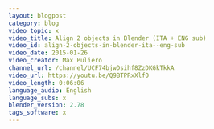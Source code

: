 ```yaml
---
layout: blogpost
category: blog
video_topic: x
video_title: Align 2 objects in Blender (ITA + ENG sub)
video_id: align-2-objects-in-blender-ita--eng-sub
video_date: 2015-01-26
video_creator: Max Puliero
channel_url: /channel/UCF74bjwDsihf8ZzDKGkTkkA
video_url: https://youtu.be/Q9BTPRxXlf0
video_length: 0:06:06
language_audio: English
language_subs: x
blender_version: 2.78
tags_software: x
---
```

